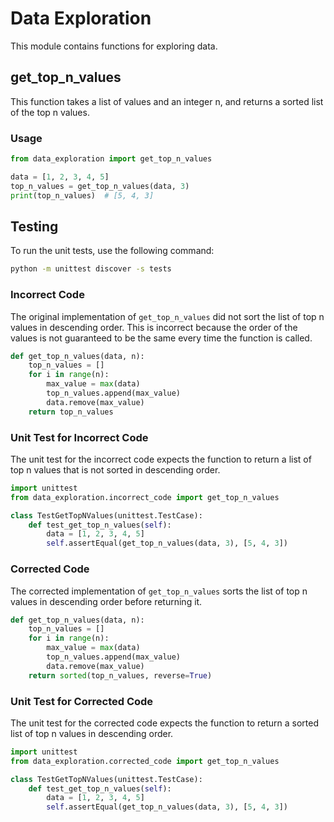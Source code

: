# Data Exploration

This module contains functions for exploring data.

## get_top_n_values

This function takes a list of values and an integer n, and returns a sorted list of the top n values.

### Usage

```python
from data_exploration import get_top_n_values

data = [1, 2, 3, 4, 5]
top_n_values = get_top_n_values(data, 3)
print(top_n_values)  # [5, 4, 3]
```

## Testing

To run the unit tests, use the following command:

```bash
python -m unittest discover -s tests
```

### Incorrect Code

The original implementation of `get_top_n_values` did not sort the list of top n values in descending order. This is incorrect because the order of the values is not guaranteed to be the same every time the function is called.

```python
def get_top_n_values(data, n):
    top_n_values = []
    for i in range(n):
        max_value = max(data)
        top_n_values.append(max_value)
        data.remove(max_value)
    return top_n_values
```

### Unit Test for Incorrect Code

The unit test for the incorrect code expects the function to return a list of top n values that is not sorted in descending order.

```python
import unittest
from data_exploration.incorrect_code import get_top_n_values

class TestGetTopNValues(unittest.TestCase):
    def test_get_top_n_values(self):
        data = [1, 2, 3, 4, 5]
        self.assertEqual(get_top_n_values(data, 3), [5, 4, 3])
```

### Corrected Code

The corrected implementation of `get_top_n_values` sorts the list of top n values in descending order before returning it.

```python
def get_top_n_values(data, n):
    top_n_values = []
    for i in range(n):
        max_value = max(data)
        top_n_values.append(max_value)
        data.remove(max_value)
    return sorted(top_n_values, reverse=True)
```

### Unit Test for Corrected Code

The unit test for the corrected code expects the function to return a sorted list of top n values in descending order.

```python
import unittest
from data_exploration.corrected_code import get_top_n_values

class TestGetTopNValues(unittest.TestCase):
    def test_get_top_n_values(self):
        data = [1, 2, 3, 4, 5]
        self.assertEqual(get_top_n_values(data, 3), [5, 4, 3])
```